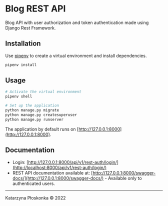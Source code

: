 # Blog REST API

Blog API with user authorization and token authentication made using Django Rest Framework. 

## Installation

Use [pipenv](https://pypi.org/project/pipenv/) to create a virtual environment and install dependencies.

```bash
pipenv install
```

## Usage

```bash
# Activate the virtual environment
pipenv shell

# Set up the application
python manage.py migrate
python manage.py createsuperuser
python manage.py runserver
```
The application by default runs on [http://127.0.0.1:8000](http://127.0.0.1:8000).

## Documentation
- Login: [http://127.0.0.1:8000/api/v1/rest-auth/login/](http://localhost:8000/api/v1/rest-auth/login/)
- REST API documentation available at: [http://127.0.0.1:8000/swagger-docs/](http://127.0.0.1:8000/swagger-docs/) - Available only to authenticated users.

---
Katarzyna Płoskonka &copy; 2022
